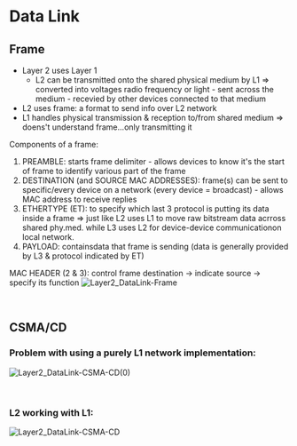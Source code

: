 # Data Link

## Frame
- Layer 2 uses Layer 1
  - L2 can be transmitted onto the shared physical medium by L1 => converted into voltages radio frequency or light - sent across the medium - recevied by other devices connected to that medium
- L2 uses frame: a format to send info over L2 network
- L1 handles physical transmission & reception to/from shared medium => doens't understand frame...only transmitting it

Components of a frame:
1. PREAMBLE: starts frame delimiter - allows devices to know it's the start of frame to identify various part of the frame 
2. DESTINATION (and SOURCE MAC ADDRESSES): frame(s) can be sent to specific/every device on a network (every device = broadcast) - allows MAC address to receive replies
3. ETHERTYPE (ET): to specify which last 3 protocol is putting its data inside a frame => just like L2 uses L1 to move raw bitstream data acrross shared phy.med. while L3 uses L2 for device-device communicationon local network.
4. PAYLOAD: containsdata that frame is sending (data is generally provided by L3 & protocol indicated by ET)

MAC HEADER (2 & 3): control frame destination -> indicate source -> specify its function
![Layer2_DataLink-Frame](https://user-images.githubusercontent.com/72099370/167742559-2e24ddf2-a620-475b-bf57-8c1ec1a0af99.png)

<br> 

## CSMA/CD

### Problem with using a purely L1 network implementation:
![Layer2_DataLink-CSMA-CD(0)](https://user-images.githubusercontent.com/72099370/167743579-cdfc710e-bad1-41f1-99a3-4301785f2bd1.png)

<br>

### L2 working with L1: 

![Layer2_DataLink-CSMA-CD](https://user-images.githubusercontent.com/72099370/167743661-91428db9-1fde-4511-b172-f0b9ad1a5d44.png)
